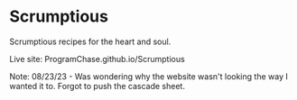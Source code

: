 # Scrumptious
Scrumptious recipes for the heart and soul.

Live site: ProgramChase.github.io/Scrumptious

Note: 08/23/23 - Was wondering why the website wasn't looking the way I wanted it to.
Forgot to push the cascade sheet.